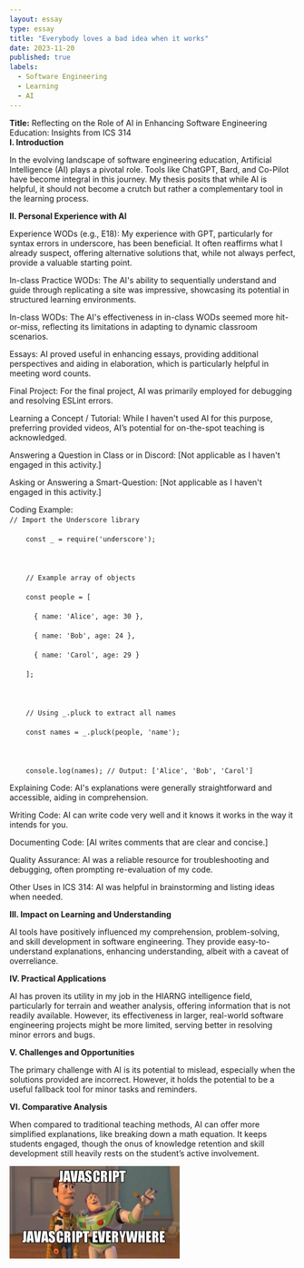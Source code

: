 ```yaml
---
layout: essay
type: essay
title: "Everybody loves a bad idea when it works"
date: 2023-11-20
published: true
labels:
  - Software Engineering
  - Learning
  - AI
---
```


<div>
  <b>Title:</b> Reflecting on the Role of AI in Enhancing Software Engineering Education: Insights from ICS 314
  <div>
    <b>I. Introduction</b>
    <p>In the evolving landscape of software engineering education, Artificial Intelligence (AI) plays a pivotal role. Tools like ChatGPT, Bard, and Co-Pilot have become integral in this journey. My thesis posits that while AI is helpful, it should not become a crutch but rather a complementary tool in the learning process.</p>
  </div>
  <div>
    <b>II. Personal Experience with AI</b>
    <p>Experience WODs (e.g., E18): My experience with GPT, particularly for syntax errors in underscore, has been beneficial. It often reaffirms what I already suspect, offering alternative solutions that, while not always perfect, provide a valuable starting point.</p>
    <p>In-class Practice WODs: The AI's ability to sequentially understand and guide through replicating a site was impressive, showcasing its potential in structured learning environments.</p>
    <p>In-class WODs: The AI's effectiveness in in-class WODs seemed more hit-or-miss, reflecting its limitations in adapting to dynamic classroom scenarios.</p>
    <p>Essays: AI proved useful in enhancing essays, providing additional perspectives and aiding in elaboration, which is particularly helpful in meeting word counts.</p>
    <p>Final Project: For the final project, AI was primarily employed for debugging and resolving ESLint errors.</p>
    <p>Learning a Concept / Tutorial: While I haven't used AI for this purpose, preferring provided videos, AI’s potential for on-the-spot teaching is acknowledged.</p>
    <p>Answering a Question in Class or in Discord: [Not applicable as I haven't engaged in this activity.]</p>
    <p>Asking or Answering a Smart-Question: [Not applicable as I haven't engaged in this activity.]</p>
    <p>Coding Example: <br>
    <code>// Import the Underscore library<br>
    const _ = require('underscore');<br>
    <br>
    // Example array of objects<br>
    const people = [<br>
      { name: 'Alice', age: 30 },<br>
      { name: 'Bob', age: 24 },<br>
      { name: 'Carol', age: 29 }<br>
    ];<br>
    <br>
    // Using _.pluck to extract all names<br>
    const names = _.pluck(people, 'name');<br>
    <br>
    console.log(names); // Output: ['Alice', 'Bob', 'Carol']</code></p>
    <p>Explaining Code: AI's explanations were generally straightforward and accessible, aiding in comprehension.</p>
    <p>Writing Code: AI can write code very well and it knows it works in the way it intends for you.</p>
    <p>Documenting Code: [AI writes comments that are clear and concise.]</p>
    <p>Quality Assurance: AI was a reliable resource for troubleshooting and debugging, often prompting re-evaluation of my code.</p>
    <p>Other Uses in ICS 314: AI was helpful in brainstorming and listing ideas when needed.</p>
  </div>
  <div>
    <b>III. Impact on Learning and Understanding</b>
    <p>AI tools have positively influenced my comprehension, problem-solving, and skill development in software engineering. They provide easy-to-understand explanations, enhancing understanding, albeit with a caveat of overreliance.</p>
  </div>
  <div>
    <b>IV. Practical Applications</b>
    <p>AI has proven its utility in my job in the HIARNG intelligence field, particularly for terrain and weather analysis, offering information that is not readily available. However, its effectiveness in larger, real-world software engineering projects might be more limited, serving better in resolving minor errors and bugs.</p>
  </div>
  <div>
    <b>V. Challenges and Opportunities</b>
    <p>The primary challenge with AI is its potential to mislead, especially when the solutions provided are incorrect. However, it holds the potential to be a useful fallback tool for minor tasks and reminders.</p>
  </div>
  <div>
    <b>VI. Comparative Analysis</b>
    <p>When compared to traditional teaching methods, AI can offer more simplified explanations, like breaking down a math equation. It keeps students engaged, though the onus of knowledge retention and skill development still heavily rests on the student’s active involvement.</p>
  </

<div class="text-center p-4">
  <img width="300px" src="../img/javascript-javascript.jpg" class="img-thumbnail" >
</div>

